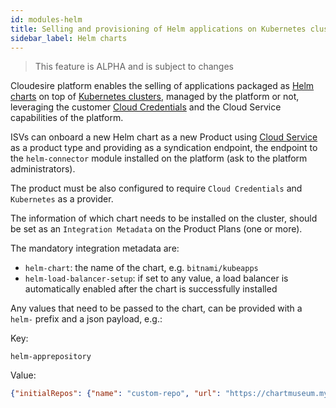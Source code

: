```yaml
---
id: modules-helm
title: Selling and provisioning of Helm applications on Kubernetes clusters
sidebar_label: Helm charts
---
```


> This feature is ALPHA and is subject to changes

Cloudesire platform enables the selling of applications packaged as
[Helm charts](https://helm.sh/) on top of [Kubernetes clusters](modules-kubernetes.md),
managed by the platform or not, leveraging the customer [Cloud Credentials](customer-cloud-credentials.md)
and the Cloud Service capabilities of the platform.

ISVs can onboard a new Helm chart as a new Product using [Cloud Service](type-cloud-service.md)
as a product type and providing as a syndication endpoint, the endpoint to the
`helm-connector` module installed on the platform (ask to the platform
administrators).

The product must be also configured to require `Cloud Credentials` and
`Kubernetes` as a provider.

The information of which chart needs to be installed on the cluster, should be
set as an `Integration Metadata` on the Product Plans (one or more).

The mandatory integration metadata are:

* `helm-chart`: the name of the chart, e.g. `bitnami/kubeapps`
* `helm-load-balancer-setup`: if set to any value, a load balancer is
  automatically enabled after the chart is successfully installed

Any values that need to be passed to the chart, can be provided with a `helm-`
prefix and a json payload, e.g.:

Key:

```
helm-apprepository
```

Value:

```json
{"initialRepos": {"name": "custom-repo", "url": "https://chartmuseum.mycompany.com/"}}
```
